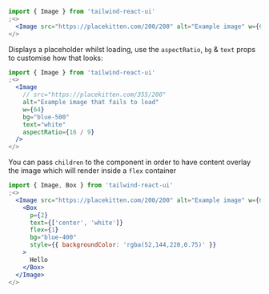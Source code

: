 ```jsx
import { Image } from 'tailwind-react-ui'
;<>
  <Image src="https://placekitten.com/200/200" alt="Example image" w={64} />
</>
```

Displays a placeholder whilst loading, use the `aspectRatio`, `bg` & `text` props to customise how that looks:

```jsx
import { Image } from 'tailwind-react-ui'
;<>
  <Image
    // src="https://placekitten.com/355/200"
    alt="Example image that fails to load"
    w={64}
    bg="blue-500"
    text="white"
    aspectRatio={16 / 9}
  />
</>
```

You can pass `children` to the component in order to have content overlay the image which will render inside a `flex` container

```jsx
import { Image, Box } from 'tailwind-react-ui'
;<>
  <Image src="https://placekitten.com/200/200" alt="Example image" w={64}>
    <Box
      p={2}
      text={['center', 'white']}
      flex={1}
      bg="blue-400"
      style={{ backgroundColor: 'rgba(52,144,220,0.75)' }}
    >
      Hello
    </Box>
  </Image>
</>
```
